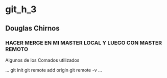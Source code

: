 # git_h_3 
## Douglas Chirnos
### HACER MERGE EN MI MASTER LOCAL Y LUEGO CON MASTER REMOTO
Algunos de los Comados utilizados

...
 git init
 git remote add origin
 git remote -v
...
